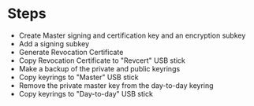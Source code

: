 # Steps
- Create Master signing and certification key and an encryption subkey
- Add a signing subkey
- Generate Revocation Certificate
- Copy Revocation Certificate to "Revcert" USB stick
- Make a backup of the private and public keyrings
- Copy keyrings to "Master" USB stick
- Remove the private master key from the day-to-day keyring
- Copy keyrings to "Day-to-day" USB stick
